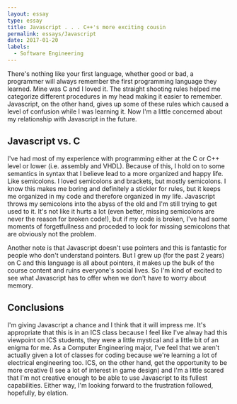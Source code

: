 ```yaml
---
layout: essay
type: essay
title: Javascript . . . C++'s more exciting cousin
permalink: essays/Javascript
date: 2017-01-20
labels:
  - Software Engineering
---
```


There's nothing like your first language, whether good or bad, a programmer will always remember the first programming language they learned. Mine was C and I loved it. The straight shooting rules helped me categorize different procedures in my head making it easier to remember. Javascript, on the other hand, gives up some of these rules which caused a level of confusion while I was learning it. Now I'm a little concerned about my relationship with Javascript in the future.

## Javascript vs. C
I've had most of my experience with programming either at the C or C++ level or lower (i.e. assembly and VHDL). Because of this, I hold on to some semantics in syntax that I believe lead to a more organized and happy life. Like semicolons. I loved semicolons and brackets, but mostly semicolons. I know this makes me boring and definitely a stickler for rules, but it keeps me organized in my code and therefore organized in my life. Javascript throws my semicolons into the abyss of the old and I'm still trying to get used to it. It's not like it hurts a lot (even better, missing semicolons are never the reason for broken code!), but if my code is broken, I've had some moments of forgetfullness and proceded to look for missing semicolons that are obviously not the problem.

Another note is that Javascript doesn't use pointers and this is fantastic for people who don't understand pointers. But I grew up (for the past 2 years) on C and this language is all about pointers, it makes up the bulk of the course content and ruins everyone's social lives. So I'm kind of excited to see what Javascript has to offer when we don't have to worry about memory.


## Conclusions
I'm giving Javascript a chance and I think that it will impress me. It's appropriate that this is in an ICS class because I feel like I've alway had this viewpoint on ICS students, they were a little mystical and a little bit of an enigma for me. As a Computer Engineering major, I've feel that we aren't actually given a lot of classes for coding because we're learning a lot of electrical engineering too. ICS, on the other hand, get the opportunity to be more creative (I see a lot of interest in game design) and I'm a little scared that I'm not creative enough to be able to use Javascript to its fullest capabilities. Either way, I'm looking forward to the frustration followed, hopefully, by elation.

